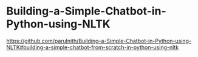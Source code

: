 # Building-a-Simple-Chatbot-in-Python-using-NLTK
https://github.com/parulnith/Building-a-Simple-Chatbot-in-Python-using-NLTK#building-a-simple-chatbot-from-scratch-in-python-using-nltk
